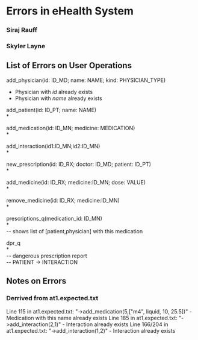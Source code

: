   


# Errors in eHealth System
### Siraj Rauff
### Skyler Layne  
      
        

## List of Errors on User Operations

add_physician(id: ID_MD; name: NAME; kind: PHYSICIAN_TYPE)  
* Physician with *id* already exists  
* Physician with *name* already exists  


add_patient(id: ID_PT; name: NAME)  
*  

add_medication(id: ID_MN; medicine: MEDICATION)  
*  

add_interaction(id1:ID_MN;id2:ID_MN)  
*  

new_prescription(id: ID_RX; doctor: ID_MD; patient: ID_PT)  
*  

add_medicine(id: ID_RX; medicine:ID_MN; dose: VALUE)  
*  

remove_medicine(id: ID_RX; medicine:ID_MN)  
*  


prescriptions_q(medication_id: ID_MN)  
*  
  -- shows list of [patient,physician] with this medication  

dpr_q  
*  
    -- dangerous prescription report  
      -- PATIENT -> INTERACTION  

## Notes on Errors
### Derrived from at1.expected.txt
Line 115 in at1.expected.txt: "->add_medication(5,["m4", liquid, 10, 25.5])" - Medication with this name already exists
Line 185 in at1.expected.txt: "->add_interaction(2,1)" - Interaction already exists
Line 166/204 in at1.expected.txt: "->add_interaction(1,2)" - Interaction already exists
